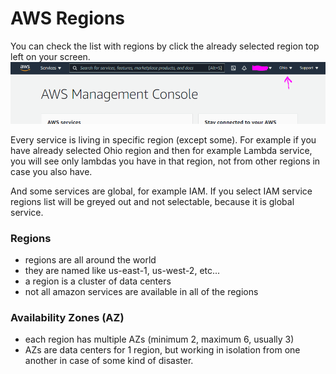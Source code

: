 # AWS Regions

You can check the list with regions by click the already selected region top left on your screen.
<img src="./pics/regions-button.png" alt="drawing" width="700"/>

Every service is living in specific region (except some). For example if you have already selected Ohio region and then for example Lambda service, you will see only lambdas you have in that region, not from other regions in case you also have.

And some services are global, for example IAM. If you select IAM service regions list will be greyed out and not selectable, because it is global service.

### Regions

- regions are all around the world
- they are named like us-east-1, us-west-2, etc...
- a region is a cluster of data centers
- not all amazon services are available in all of the regions

### Availability Zones (AZ)

- each region has multiple AZs (minimum 2, maximum 6, usually 3)
- AZs are data centers for 1 region, but working in isolation from one another in case of some kind of disaster.
